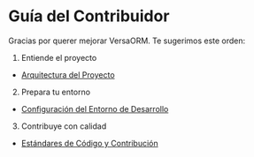 # Guía del Contribuidor

Gracias por querer mejorar VersaORM. Te sugerimos este orden:

1) Entiende el proyecto
- [Arquitectura del Proyecto](01-architecture.md)

2) Prepara tu entorno
- [Configuración del Entorno de Desarrollo](02-development-setup.md)

3) Contribuye con calidad
- [Estándares de Código y Contribución](03-coding-standards.md)
